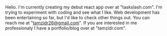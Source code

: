 Hello. I'm currently creating my debut react app over at "taskslash.com". 
I'm trying to experiment with coding and see what I like. Web development has been entertaining so far, but I'd like to check other things out.
You can reach me at "tamzidr26@gmail.com". If you are interested in me professionaly I have a portfolio/blog over at "tamzidr.com".

<!--
**tamzidr/tamzidr** is a ✨ _special_ ✨ repository because its `README.md` (this file) appears on your GitHub profile.

Here are some ideas to get you started:

- 🔭 I’m currently working on ...
- 🌱 I’m currently learning ...
- 👯 I’m looking to collaborate on ...
- 🤔 I’m looking for help with ...
- 💬 Ask me about ...
- 📫 How to reach me: ...
- 😄 Pronouns: ...
- ⚡ Fun fact: ...
-->
